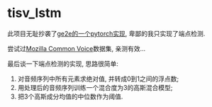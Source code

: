 # tisv_lstm

此项目无耻抄袭了[ge2e的一个pytorch实现](https://github.com/HarryVolek/PyTorch_Speaker_Verification), 卑鄙的我只实现了端点检测.

尝试过[Mozilla Common Voice](https://voice.mozilla.org/zh-CN)数据集, 亲测有效...

最后谈一下端点检测的实现, 思路很简单:
  1. 对音频序列中所有元素求绝对值, 并转成0到1之间的浮点数;
  2. 用处理后的音频序列训练一个混合度为3的高斯混合模型;
  3. 把3个高斯成分均值的中位数作为阈值.
  
  
